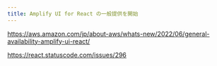 ```yaml
---
title: Amplify UI for React の一般提供を開始
---
```


https://aws.amazon.com/jp/about-aws/whats-new/2022/06/general-availability-amplify-ui-react/

https://react.statuscode.com/issues/296

